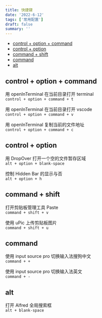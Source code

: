 ```yaml
---
title: 快捷键
date: '2022-6-12'
tags: ['常用配置']
draft: false
summary: ''
---
```


- [control + option + command](#control--option--command)
- [control + option](#control--option)
- [command + shift](#command--shift)
- [command](#command)
- [alt](#alt)

## control + option + command

用 openInTerminal 在当前目录打开 terminal  
`control + option + command + t`

用 openInTerminal 在当前目录打开 vscode  
`control + option + command + v`

用 openInTerminal 复制当前的文件地址  
`control + option + command + c`

## control + option

用 DropOver 打开一个空的文件暂存区域  
`alt + option + blank-space`

控制 Hidden Bar 的显示与否  
`alt + option + h`

## command + shift

打开剪贴板管理工具 Paste  
`command + shift + v`

使用 uPic 上传剪贴板图片  
`command + shift + u`

## command

使用 input source pro 切换输入法搜狗中文  
`command + +`

使用 input source pro 切换输入法英文  
`command + -`

## alt

打开 Alfred 全局搜索框  
`alt + blank-space`
